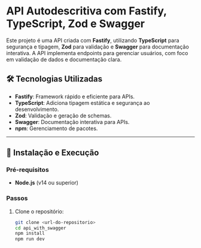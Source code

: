 # API Autodescritiva com Fastify, TypeScript, Zod e Swagger

Este projeto é uma API criada com **Fastify**, utilizando **TypeScript** para segurança e tipagem, **Zod** para validação e **Swagger** para documentação interativa. A API implementa endpoints para gerenciar usuários, com foco em validação de dados e documentação clara.

## 🛠️ Tecnologias Utilizadas
- **Fastify**: Framework rápido e eficiente para APIs.
- **TypeScript**: Adiciona tipagem estática e segurança ao desenvolvimento.
- **Zod**: Validação e geração de schemas.
- **Swagger**: Documentação interativa para APIs.
- **npm**: Gerenciamento de pacotes.

---

## 🚀 Instalação e Execução

### Pré-requisitos
- **Node.js** (v14 ou superior)

### Passos
1. Clone o repositório:
   ```bash
   git clone <url-do-repositorio>
   cd api_with_swagger
   npm install
   npm run dev


